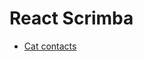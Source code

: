 # React Scrimba

- [Cat contacts](https://cat-contacts-by-s4ch1.netlify.app/)
<!-- - [Meme Generator]() -->
